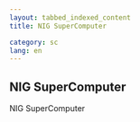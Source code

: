 ```yaml
---
layout: tabbed_indexed_content
title: NIG SuperComputer

category: sc
lang: en
---
```


## NIG SuperComputer

NIG SuperComputer
